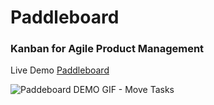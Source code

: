 # Paddleboard
### Kanban for Agile Product Management 

Live Demo [Paddleboard](https://paddleboard-prod.web.app/)

![Paddeboard DEMO GIF - Move Tasks](https://user-images.githubusercontent.com/10010923/109830934-f7932700-7c0c-11eb-83f6-5bc8f84dc043.gif)

 
